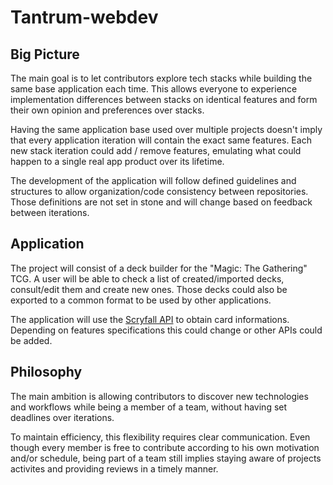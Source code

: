 # Tantrum-webdev

## Big Picture

The main goal is to let contributors explore tech stacks while building the same base application each time. This allows everyone to experience implementation differences between stacks on identical features and form their own opinion and preferences over stacks. 

Having the same application base used over multiple projects doesn't imply that every application iteration will contain the exact same features. Each new stack iteration could add / remove features, emulating what could happen to a single real app product over its lifetime.

The development of the application will follow defined guidelines and structures to allow organization/code consistency between repositories. Those definitions are not set in stone and will change based on feedback between iterations.

## Application

The project will consist of a deck builder for the "Magic: The Gathering" TCG. A user will be able to check a list of created/imported decks, consult/edit them and create new ones. Those decks could also be exported to a common format to be used by other applications.

The application will use the [Scryfall API](https://scryfall.com/docs/api) to obtain card informations. Depending on features specifications this could change or other APIs could be added.

## Philosophy

The main ambition is allowing contributors to discover new technologies and workflows while being a member of a team, without having set deadlines over iterations. 

To maintain efficiency, this flexibility requires clear communication. Even though every member is free to contribute according to his own motivation and/or schedule, being part of a team still implies staying aware of projects activites and providing reviews in a timely manner.
